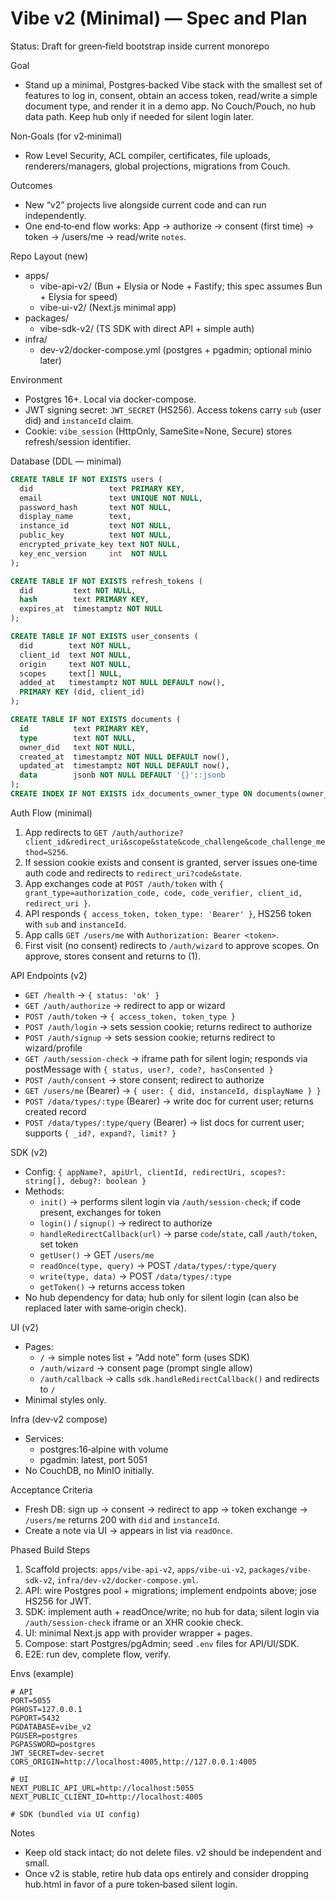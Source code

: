 # Vibe v2 (Minimal) — Spec and Plan

Status: Draft for green‑field bootstrap inside current monorepo

Goal

- Stand up a minimal, Postgres‑backed Vibe stack with the smallest set of features to log in, consent, obtain an access token, read/write a simple document type, and render it in a demo app. No Couch/Pouch, no hub data path. Keep hub only if needed for silent login later.

Non‑Goals (for v2‑minimal)

- Row Level Security, ACL compiler, certificates, file uploads, renderers/managers, global projections, migrations from Couch.

Outcomes

- New “v2” projects live alongside current code and can run independently.
- One end‑to‑end flow works: App → authorize → consent (first time) → token → /users/me → read/write `notes`.

Repo Layout (new)

- apps/
  - vibe-api-v2/ (Bun + Elysia or Node + Fastify; this spec assumes Bun + Elysia for speed)
  - vibe-ui-v2/ (Next.js minimal app)
- packages/
  - vibe-sdk-v2/ (TS SDK with direct API + simple auth)
- infra/
  - dev-v2/docker-compose.yml (postgres + pgadmin; optional minio later)

Environment

- Postgres 16+. Local via docker-compose.
- JWT signing secret: `JWT_SECRET` (HS256). Access tokens carry `sub` (user did) and `instanceId` claim.
- Cookie: `vibe_session` (HttpOnly, SameSite=None, Secure) stores refresh/session identifier.

Database (DDL — minimal)

```sql
CREATE TABLE IF NOT EXISTS users (
  did                 text PRIMARY KEY,
  email               text UNIQUE NOT NULL,
  password_hash       text NOT NULL,
  display_name        text,
  instance_id         text NOT NULL,
  public_key          text NOT NULL,
  encrypted_private_key text NOT NULL,
  key_enc_version     int  NOT NULL
);

CREATE TABLE IF NOT EXISTS refresh_tokens (
  did         text NOT NULL,
  hash        text PRIMARY KEY,
  expires_at  timestamptz NOT NULL
);

CREATE TABLE IF NOT EXISTS user_consents (
  did        text NOT NULL,
  client_id  text NOT NULL,
  origin     text NOT NULL,
  scopes     text[] NULL,
  added_at   timestamptz NOT NULL DEFAULT now(),
  PRIMARY KEY (did, client_id)
);

CREATE TABLE IF NOT EXISTS documents (
  id          text PRIMARY KEY,
  type        text NOT NULL,
  owner_did   text NOT NULL,
  created_at  timestamptz NOT NULL DEFAULT now(),
  updated_at  timestamptz NOT NULL DEFAULT now(),
  data        jsonb NOT NULL DEFAULT '{}'::jsonb
);
CREATE INDEX IF NOT EXISTS idx_documents_owner_type ON documents(owner_did, type);
```

Auth Flow (minimal)

1) App redirects to `GET /auth/authorize?client_id&redirect_uri&scope&state&code_challenge&code_challenge_method=S256`.
2) If session cookie exists and consent is granted, server issues one‑time auth code and redirects to `redirect_uri?code&state`.
3) App exchanges code at `POST /auth/token` with `{ grant_type=authorization_code, code, code_verifier, client_id, redirect_uri }`.
4) API responds `{ access_token, token_type: 'Bearer' }`, HS256 token with `sub` and `instanceId`.
5) App calls `GET /users/me` with `Authorization: Bearer <token>`.
6) First visit (no consent) redirects to `/auth/wizard` to approve scopes. On approve, stores consent and returns to (1).

API Endpoints (v2)

- `GET /health` → `{ status: 'ok' }`
- `GET /auth/authorize` → redirect to app or wizard
- `POST /auth/token` → `{ access_token, token_type }`
- `POST /auth/login` → sets session cookie; returns redirect to authorize
- `POST /auth/signup` → sets session cookie; returns redirect to wizard/profile
- `GET /auth/session-check` → iframe path for silent login; responds via postMessage with `{ status, user?, code?, hasConsented }`
- `POST /auth/consent` → store consent; redirect to authorize
- `GET /users/me` (Bearer) → `{ user: { did, instanceId, displayName } }`
- `POST /data/types/:type` (Bearer) → write doc for current user; returns created record
- `POST /data/types/:type/query` (Bearer) → list docs for current user; supports `{ _id?, expand?, limit? }`

SDK (v2)

- Config: `{ appName?, apiUrl, clientId, redirectUri, scopes?: string[], debug?: boolean }`
- Methods:
  - `init()` → performs silent login via `/auth/session-check`; if code present, exchanges for token
  - `login()` / `signup()` → redirect to authorize
  - `handleRedirectCallback(url)` → parse `code`/`state`, call `/auth/token`, set token
  - `getUser()` → GET `/users/me`
  - `readOnce(type, query)` → POST `/data/types/:type/query`
  - `write(type, data)` → POST `/data/types/:type`
  - `getToken()` → returns access token
- No hub dependency for data; hub only for silent login (can also be replaced later with same‑origin check).

UI (v2)

- Pages:
  - `/` → simple notes list + “Add note” form (uses SDK)
  - `/auth/wizard` → consent page (prompt single allow)
  - `/auth/callback` → calls `sdk.handleRedirectCallback()` and redirects to `/`
- Minimal styles only.

Infra (dev‑v2 compose)

- Services:
  - postgres:16‑alpine with volume
  - pgadmin: latest, port 5051
- No CouchDB, no MinIO initially.

Acceptance Criteria

- Fresh DB: sign up -> consent -> redirect to app -> token exchange -> `/users/me` returns 200 with `did` and `instanceId`.
- Create a note via UI -> appears in list via `readOnce`.

Phased Build Steps

1) Scaffold projects: `apps/vibe-api-v2`, `apps/vibe-ui-v2`, `packages/vibe-sdk-v2`, `infra/dev-v2/docker-compose.yml`.
2) API: wire Postgres pool + migrations; implement endpoints above; jose HS256 for JWT.
3) SDK: implement auth + readOnce/write; no hub for data; silent login via `/auth/session-check` iframe or an XHR cookie check.
4) UI: minimal Next.js app with provider wrapper + pages.
5) Compose: start Postgres/pgAdmin; seed `.env` files for API/UI/SDK.
6) E2E: run dev, complete flow, verify.

Envs (example)

```
# API
PORT=5055
PGHOST=127.0.0.1
PGPORT=5432
PGDATABASE=vibe_v2
PGUSER=postgres
PGPASSWORD=postgres
JWT_SECRET=dev-secret
CORS_ORIGIN=http://localhost:4005,http://127.0.0.1:4005

# UI
NEXT_PUBLIC_API_URL=http://localhost:5055
NEXT_PUBLIC_CLIENT_ID=http://localhost:4005

# SDK (bundled via UI config)
```

Notes

- Keep old stack intact; do not delete files. v2 should be independent and small.
- Once v2 is stable, retire hub data ops entirely and consider dropping hub.html in favor of a pure token‑based silent login.

